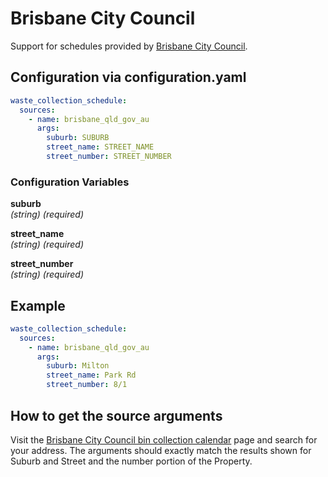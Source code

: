 # Brisbane City Council

Support for schedules provided by [Brisbane City Council](https://www.brisbane.qld.gov.au/clean-and-green/rubbish-tips-and-bins/rubbish-collections/bin-collection-calendar).

## Configuration via configuration.yaml

```yaml
waste_collection_schedule:
  sources:
    - name: brisbane_qld_gov_au
      args:
        suburb: SUBURB
        street_name: STREET_NAME
        street_number: STREET_NUMBER
```

### Configuration Variables

**suburb**<br>
*(string) (required)*

**street_name**<br>
*(string) (required)*

**street_number**<br>
*(string) (required)*

## Example

```yaml
waste_collection_schedule:
  sources:
    - name: brisbane_qld_gov_au
      args:
        suburb: Milton
        street_name: Park Rd
        street_number: 8/1
```

## How to get the source arguments

Visit the [Brisbane City Council bin collection calendar](https://www.brisbane.qld.gov.au/clean-and-green/rubbish-tips-and-bins/rubbish-collections/bin-collection-calendar) page and search for your address.  The arguments should exactly match the results shown for Suburb and Street and the number portion of the Property.
